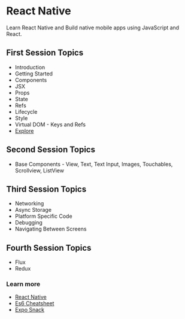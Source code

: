 # React Native

Learn React Native and Build native mobile apps using JavaScript and React.

## First Session Topics



- Introduction
- Getting Started
- Components
- JSX
- Props
- State
- Refs
- Lifecycle
- Style
- Virtual DOM - Keys and Refs
- [Explore](https://github.com/ignivalancy/Learn-React-Native/blob/master/First.md)

## Second Session Topics

- Base Components - View, Text, Text Input, Images, Touchables, Scrollview, ListView

## Third Session Topics

- Networking
- Async Storage
- Platform Specific Code
- Debugging
- Navigating Between Screens

## Fourth Session Topics

- Flux
- Redux

### Learn more

- [React Native](https://facebook.github.io/react-native/)
- [Es6 Cheatsheet](https://github.com/DrkSephy/es6-cheatsheet/blob/master/README.md)
- [Expo Snack](https://expo.io/tools#snack)